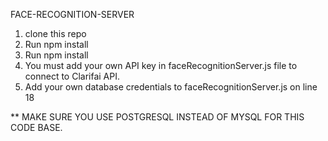 FACE-RECOGNITION-SERVER

1. clone this repo
2. Run npm install
3. Run npm install
4. You must add your own API key in faceRecognitionServer.js file to connect to Clarifai API.
5. Add your own database credentials to faceRecognitionServer.js on line 18

\*\* MAKE SURE YOU USE POSTGRESQL INSTEAD OF MYSQL FOR THIS CODE BASE.
